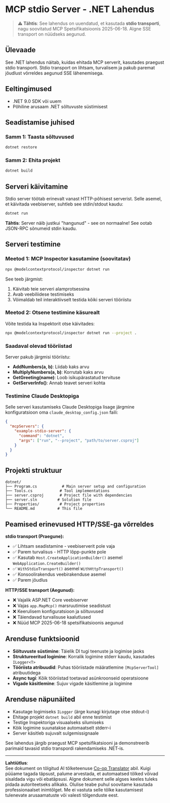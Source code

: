 <!--
CO_OP_TRANSLATOR_METADATA:
{
  "original_hash": "69372338676e01a2c97f42f70fdfbf42",
  "translation_date": "2025-10-11T11:41:11+00:00",
  "source_file": "03-GettingStarted/05-stdio-server/solution/dotnet/README.md",
  "language_code": "et"
}
-->
# MCP stdio Server - .NET Lahendus

> **⚠️ Tähtis**: See lahendus on uuendatud, et kasutada **stdio transporti**, nagu soovitatud MCP Spetsifikatsioonis 2025-06-18. Algne SSE transport on nüüdseks aegunud.

## Ülevaade

See .NET lahendus näitab, kuidas ehitada MCP serverit, kasutades praegust stdio transporti. Stdio transport on lihtsam, turvalisem ja pakub paremat jõudlust võrreldes aegunud SSE lähenemisega.

## Eeltingimused

- .NET 9.0 SDK või uuem
- Põhiline arusaam .NET sõltuvuste süstimisest

## Seadistamise juhised

### Samm 1: Taasta sõltuvused

```bash
dotnet restore
```

### Samm 2: Ehita projekt

```bash
dotnet build
```

## Serveri käivitamine

Stdio server töötab erinevalt vanast HTTP-põhisest serverist. Selle asemel, et käivitada veebiserver, suhtleb see stdin/stdout kaudu:

```bash
dotnet run
```

**Tähtis**: Server näib justkui "hangunud" - see on normaalne! See ootab JSON-RPC sõnumeid stdin kaudu.

## Serveri testimine

### Meetod 1: MCP Inspector kasutamine (soovitatav)

```bash
npx @modelcontextprotocol/inspector dotnet run
```

See teeb järgmist:
1. Käivitab teie serveri alamprotsessina
2. Avab veebiliidese testimiseks
3. Võimaldab teil interaktiivselt testida kõiki serveri tööriistu

### Meetod 2: Otsene testimine käsurealt

Võite testida ka Inspektorit otse käivitades:

```bash
npx @modelcontextprotocol/inspector dotnet run --project .
```

### Saadaval olevad tööriistad

Server pakub järgmisi tööriistu:

- **AddNumbers(a, b)**: Liidab kaks arvu
- **MultiplyNumbers(a, b)**: Korrutab kaks arvu  
- **GetGreeting(name)**: Loob isikupärastatud tervituse
- **GetServerInfo()**: Annab teavet serveri kohta

### Testimine Claude Desktopiga

Selle serveri kasutamiseks Claude Desktopiga lisage järgmine konfiguratsioon oma `claude_desktop_config.json` faili:

```json
{
  "mcpServers": {
    "example-stdio-server": {
      "command": "dotnet",
      "args": ["run", "--project", "path/to/server.csproj"]
    }
  }
}
```

## Projekti struktuur

```
dotnet/
├── Program.cs           # Main server setup and configuration
├── Tools.cs            # Tool implementations
├── server.csproj       # Project file with dependencies
├── server.sln         # Solution file
├── Properties/         # Project properties
└── README.md          # This file
```

## Peamised erinevused HTTP/SSE-ga võrreldes

**stdio transport (Praegune):**
- ✅ Lihtsam seadistamine - veebiserverit pole vaja
- ✅ Parem turvalisus - HTTP lõpp-punkte pole
- ✅ Kasutab `Host.CreateApplicationBuilder()` asemel `WebApplication.CreateBuilder()`
- ✅ `WithStdioTransport()` asemel `WithHttpTransport()`
- ✅ Konsoolirakendus veebirakenduse asemel
- ✅ Parem jõudlus

**HTTP/SSE transport (Aegunud):**
- ❌ Vajalik ASP.NET Core veebiserver
- ❌ Vajas `app.MapMcp()` marsruutimise seadistust
- ❌ Keerulisem konfiguratsioon ja sõltuvused
- ❌ Täiendavad turvalisuse kaalutlused
- ❌ Nüüd MCP 2025-06-18 spetsifikatsioonis aegunud

## Arenduse funktsioonid

- **Sõltuvuste süstimine**: Täielik DI tugi teenuste ja logimise jaoks
- **Struktureeritud logimine**: Korralik logimine stderr kaudu, kasutades `ILogger<T>`
- **Tööriista atribuudid**: Puhas tööriistade määratlemine `[McpServerTool]` atribuutidega
- **Async tugi**: Kõik tööriistad toetavad asünkroonseid operatsioone
- **Vigade käsitlemine**: Sujuv vigade käsitlemine ja logimine

## Arenduse näpunäited

- Kasutage logimiseks `ILogger` (ärge kunagi kirjutage otse stdout-i)
- Ehitage projekt `dotnet build` abil enne testimist
- Testige Inspektoriga visuaalseks silumiseks
- Kõik logimine suunatakse automaatselt stderr-i
- Server käsitleb sujuvalt sulgemissignaale

See lahendus järgib praegust MCP spetsifikatsiooni ja demonstreerib parimaid tavasid stdio transpordi rakendamiseks .NET-is.

---

**Lahtiütlus**:  
See dokument on tõlgitud AI tõlketeenuse [Co-op Translator](https://github.com/Azure/co-op-translator) abil. Kuigi püüame tagada täpsust, palume arvestada, et automaatsed tõlked võivad sisaldada vigu või ebatäpsusi. Algne dokument selle algses keeles tuleks pidada autoriteetseks allikaks. Olulise teabe puhul soovitame kasutada professionaalset inimtõlget. Me ei vastuta selle tõlke kasutamisest tulenevate arusaamatuste või valesti tõlgenduste eest.